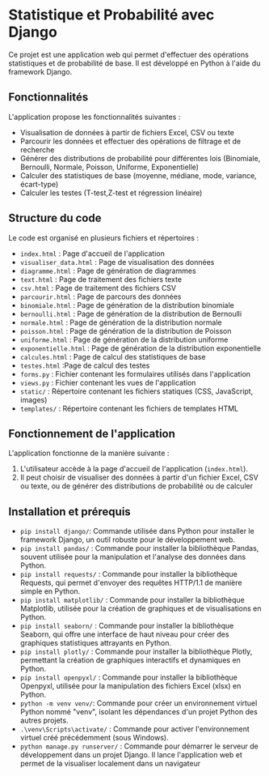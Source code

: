 # Statistique et Probabilité avec Django

Ce projet est une application web qui permet d'effectuer des opérations statistiques et de probabilité de base. Il est développé en Python à l'aide du framework Django.

## Fonctionnalités

L'application propose les fonctionnalités suivantes :

- Visualisation de données à partir de fichiers Excel, CSV ou texte
- Parcourir les données et effectuer des opérations de filtrage et de recherche
- Générer des distributions de probabilité pour différentes lois (Binomiale, Bernoulli, Normale, Poisson, Uniforme, Exponentielle)
- Calculer des statistiques de base (moyenne, médiane, mode, variance, écart-type)
- Calculer les testes (T-test,Z-test et régression linéaire)


## Structure du code

Le code est organisé en plusieurs fichiers et répertoires :

- `index.html` : Page d'accueil de l'application
- `visualiser_data.html` : Page de visualisation des données
- `diagramme.html` : Page de génération de diagrammes
- `text.html` : Page de traitement des fichiers texte
- `csv.html` : Page de traitement des fichiers CSV
- `parcourir.html` : Page de parcours des données
- `binomiale.html` : Page de génération de la distribution binomiale
- `bernoulli.html` : Page de génération de la distribution de Bernoulli
- `normale.html` : Page de génération de la distribution normale
- `poisson.html` : Page de génération de la distribution de Poisson
- `uniforme.html` : Page de génération de la distribution uniforme
- `exponentielle.html` : Page de génération de la distribution exponentielle
- `calcules.html` : Page de calcul des statistiques de base
- `testes.html` :Page de calcul des testes
- `forms.py` : Fichier contenant les formulaires utilisés dans l'application
- `views.py` : Fichier contenant les vues de l'application
- `static/` : Répertoire contenant les fichiers statiques (CSS, JavaScript, images)
- `templates/` : Répertoire contenant les fichiers de templates HTML

## Fonctionnement de l'application

L'application fonctionne de la manière suivante :

1. L'utilisateur accède à la page d'accueil de l'application (`index.html`).
2. Il peut choisir de visualiser des données à partir d'un fichier Excel, CSV ou texte, ou de générer des distributions de probabilité ou de calculer

##  Installation et prérequis 

- `pip install django/`: Commande utilisée dans Python pour installer le framework Django, un outil robuste pour le développement web.
- `pip install pandas/` : Commande pour installer la bibliothèque Pandas, souvent utilisée pour la manipulation et l'analyse des données dans Python.
- `pip install requests/` : Commande pour installer la bibliothèque Requests, qui permet d'envoyer des requêtes HTTP/1.1 de manière simple en Python.
- `pip install matplotlib/` : Commande pour installer la bibliothèque Matplotlib, utilisée pour la création de graphiques et de visualisations en Python.
- `pip install seaborn/` : Commande pour installer la bibliothèque Seaborn, qui offre une interface de haut niveau pour créer des graphiques statistiques attrayants en Python.
- `pip install plotly/` : Commande pour installer la bibliothèque Plotly, permettant la création de graphiques interactifs et dynamiques en Python.
- `pip install openpyxl/` : Commande pour installer la bibliothèque Openpyxl, utilisée pour la manipulation des fichiers Excel (xlsx) en Python.
- `python -m venv venv/`: Commande pour créer un environnement virtuel Python nommé "venv", isolant les dépendances d'un projet Python des autres projets.
- `.\venv\Scripts\activate/`  : Commande pour activer l'environnement virtuel créé précédemment (sous Windows).
- `python manage.py runserver/` : Commande pour démarrer le serveur de développement dans un projet Django. Il lance l'application web et permet de la visualiser localement dans un navigateur

